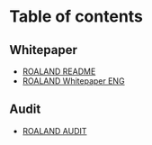 # Table of contents

## Whitepaper

* [ROALAND README](README.md)
* [ROALAND Whitepaper ENG](whitepaper/roaland-whitepaper-eng.md)

## Audit

* [ROALAND AUDIT](audit/roaland-audit.md)
